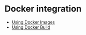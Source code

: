 # Docker integration

+ [Using Docker Images](using_docker_images.md)
+ [Using Docker Build](using_docker_build.md)